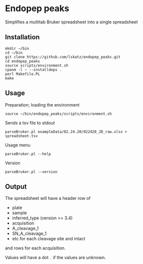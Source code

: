 # Endopep peaks

Simplifies a multitab Bruker spreadsheet into a single spreadsheet

## Installation

    mkdir ~/bin
    cd ~/bin
    git clone https://github.com/lskatz/endopep_peaks.git
    cd endopep_peaks
    source scripts/environment.sh
    cpanm -l ~ --installdeps .
    perl Makefile.PL
    make

## Usage

Preparation; loading the environment

    source ~/bin/endopep_peaks/scripts/environment.sh

Sends a tsv file to stdout

    parseBruker.pl exampleData/02.24.20/022420_JD_raw.xlsx > spreadsheet.tsv

Usage menu

    parseBruker.pl --help

Version
    
    parseBruker.pl --version

## Output

The spreadsheet will have a header row of

* plate
* sample
* inferred\_type (version >= 3.4)
* acquisition
* A\_cleavage\_1
* SN\_A\_cleavage\_1
* etc for each cleavage site and intact

and rows for each acquisition.

Values will have a dot `.` if the values are unknown.

